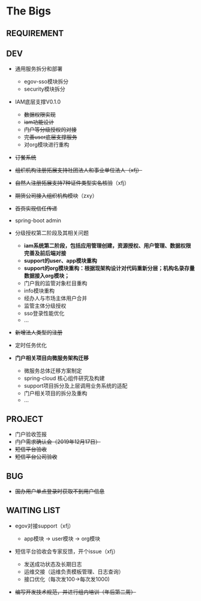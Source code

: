 # The Bigs

## REQUIREMENT

## DEV

- 通用服务拆分和部署
  - egov-sso模块拆分
  - security模块拆分

- IAM底层支撑V0.1.0
  - ~~数据权限实现~~
  - ~~iam功能设计~~
  - ~~门户等分级授权的对接~~
  - ~~完善user底层支撑服务~~
  - 对org模块进行重构

- ~~订餐系统~~
- ~~组织机构注册拓展支持社团法人和事业单位法人（xfj）~~
- ~~自然人注册拓展支持7种证件类型实名核验~~（xfj）
- ~~期货公司接入组织机构模块~~（zxy）
- ~~首页实现信任传递~~

- spring-boot admin

- 分级授权第二阶段及其相关问题
  - **iam系统第二阶段，包括应用管理创建，资源授权、用户管理、数据权限完善及前后端对接**
  - **support的user、app模块重构**
  - **support的org模块重构：根据现架构设计对代码重新分层；机构名录存量数据接入org模块；**
  - 门户我的监管对象栏目重构
  - info模块重构
  - 经办人与市场主体用户合并
  - 监管主体分级授权
  - sso登录性能优化
  - ...

- ~~新增法人类型的注册~~

- 定时任务优化

- **门户相关项目向微服务架构迁移**
  - 微服务总体迁移方案制定
  - spring-cloud 核心组件研究及构建
  - support项目拆分及上层调用业务系统的适配
  - 门户相关项目的拆分及重构
  - ...

## PROJECT

- 门户验收签报
- ~~门户需求确认会（2019年12月17日）~~
- ~~短信平台验收~~
- ~~短信平台公司验收~~

## BUG

- ~~国办用户单点登录时获取不到用户信息~~

## WAITING LIST

- egov对接support（xfj）
  - app模块 -> user模块 -> org模块

- 短信平台验收会专家反馈，开个issue（xfj）
  - 发送成功状态及长期日志
  - 运维交接（运维负责模板管理、日志查询）
  - 接口优化（每次发100->每次发1000)

- ~~编写开发技术规范，并进行组内培训（年后第二周）~~
